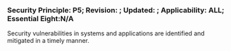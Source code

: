 ### Security Principle: P5; Revision: ; Updated: ; Applicability: ALL; Essential Eight:N/A
<p>Security vulnerabilities in systems and applications are identified and mitigated in a timely manner.</p>